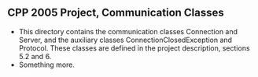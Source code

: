 CPP 2005 Project, Communication Classes
---------------------------------------

- This directory contains the communication classes Connection and Server,
  and the auxiliary classes ConnectionClosedException and Protocol. These
  classes are defined in the project description, sections 5.2 and 6.
- Something more.
